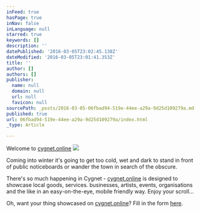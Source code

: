 ```yaml
---
inFeed: true
hasPage: true
inNav: false
inLanguage: null
starred: true
keywords: []
description: ''
datePublished: '2016-03-05T23:02:45.138Z'
dateModified: '2016-03-05T23:01:41.353Z'
title: ''
author: []
authors: []
publisher:
  name: null
  domain: null
  url: null
  favicon: null
sourcePath: _posts/2016-03-05-06fbad94-519e-44ee-a29a-9d25d109279a.md
published: true
url: 06fbad94-519e-44ee-a29a-9d25d109279a/index.html
_type: Article

---
```

Welcome to [cygnet.online][0]
![](https://the-grid-user-content.s3-us-west-2.amazonaws.com/ea1a7613-1df2-495c-b468-37be64ccaa54.jpg)

Coming into winter it's going to get too cold, wet and dark to stand in front of public noticeboards or wander the town in search of the obscure.

There's so much happening in Cygnet - [cygnet.online][0] is designed to showcase local goods, services. businesses, artists, events, organisations and the like in an easy-on-the-eye, mobile friendly way. Enjoy your scroll...

Oh, want your thing showcased on [cygnet.online][0]? Fill in the form [here][1].

[0]: http://cygnet.online/
[1]: http://d1g1tal.agency/#contact
